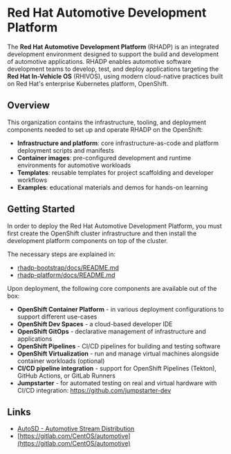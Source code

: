 # Red Hat Automotive Development Platform

The **Red Hat Automotive Development Platform** (RHADP) is an integrated development environment designed to support the build and development of automotive applications. RHADP enables automotive software development teams to develop, test, and deploy applications targeting the **Red Hat In-Vehicle OS** (RHIVOS), using modern cloud-native practices built on Red Hat's enterprise Kubernetes platform, OpenShift.

## Overview

This organization contains the infrastructure, tooling, and deployment components needed to set up and operate RHADP on the OpenShift:
- **Infrastructure and platform**: core infrastructure-as-code and platform deployment scripts and manifests
- **Container images**: pre-configured development and runtime environments for automotive workloads
- **Templates**: reusable templates for project scaffolding and developer workflows
- **Examples**: educational materials and demos for hands-on learning

## Getting Started

In order to deploy the Red Hat Automotive Development Platform, you must first create the OpenShift cluster infrastructure and then install the development platform components on top of the cluster. 

The necessary steps are explained in:

- [rhadp-bootstrap/docs/README.md](https://github.com/rhadp/rhadp-bootstrap/tree/main/docs/README.md)
- [rhadp-platform/docs/README.md](https://github.com/rhadp/rhadp-platform/tree/main/docs/README.md)

Upon deployment, the following core components are available out of the box:
- **OpenShift Container Platform** - in various deployment configurations to support different use-cases
- **OpenShift Dev Spaces** - a cloud-based developer IDE
- **OpenShift GitOps** - declarative management of infrastructure and applications
- **OpenShift Pipelines** - CI/CD pipelines for building and testing software
- **OpenShift Virtualization** - run and manage virtual machines alongside container workloads (optional)
- **CI/CD pipeline integration** - support for OpenShift Pipelines (Tekton), GitHub Actions, or GitLab Runners
- **Jumpstarter** - for automated testing on real and virtual hardware with CI/CD integration: https://github.com/jumpstarter-dev

## Links

* [AutoSD - Automotive Stream Distribution](https://sigs.centos.org/automotive/)
* [https://gitlab.com/CentOS/automotive](https://gitlab.com/CentOS/automotive)

<!--

**Here are some ideas to get you started:**

🙋‍♀️ A short introduction - what is your organization all about?
🌈 Contribution guidelines - how can the community get involved?
👩‍💻 Useful resources - where can the community find your docs? Is there anything else the community should know?
🍿 Fun facts - what does your team eat for breakfast?
🧙 Remember, you can do mighty things with the power of [Markdown](https://docs.github.com/github/writing-on-github/getting-started-with-writing-and-formatting-on-github/basic-writing-and-formatting-syntax)
-->
